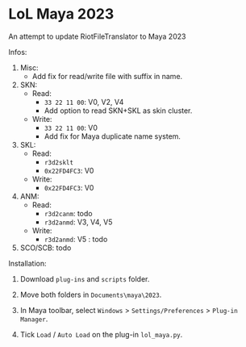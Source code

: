 # LoL Maya 2023
An attempt to update RiotFileTranslator to Maya 2023

Infos:
1. Misc:
    - Add fix for read/write file with suffix in name.
2. SKN: 
    - Read: 
        - `33 22 11 00`: V0, V2, V4
        - Add option to read SKN+SKL as skin cluster.
    - Write: 
        - `33 22 11 00`: V0
        - Add fix for Maya duplicate name system.
3. SKL:
    - Read: 
        - `r3d2sklt`
        - `0x22FD4FC3`: V0
    - Write:
        - `0x22FD4FC3`: V0
4. ANM:
    - Read: 
        - `r3d2canm`: todo
        - `r3d2anmd`: V3, V4, V5
    - Write:
        - `r3d2anmd`: V5 : todo
5. SCO/SCB: todo



Installation:

1. Download `plug-ins` and `scripts` folder.

2. Move both folders in `Documents\maya\2023`.

3. In Maya toolbar, select `Windows` > `Settings/Preferences` > `Plug-in Manager`.

4. Tick `Load` / `Auto Load` on the plug-in `lol_maya.py`.